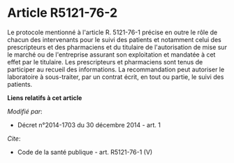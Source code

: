 # Article R5121-76-2

Le protocole mentionné à l'article R. 5121-76-1 précise en outre le rôle de chacun des intervenants pour le suivi des
patients et notamment celui des prescripteurs et des pharmaciens et du titulaire de l'autorisation de mise sur le marché ou
de l'entreprise assurant son exploitation et mandatée à cet effet par le titulaire. Les prescripteurs et pharmaciens sont
tenus de participer au recueil des informations. La recommandation peut autoriser le laboratoire à sous-traiter, par un
contrat écrit, en tout ou partie, le suivi des patients.

**Liens relatifs à cet article**

_Modifié par_:

  - Décret n°2014-1703 du 30 décembre 2014 - art. 1

_Cite_:

  - Code de la santé publique - art. R5121-76-1 (V)
